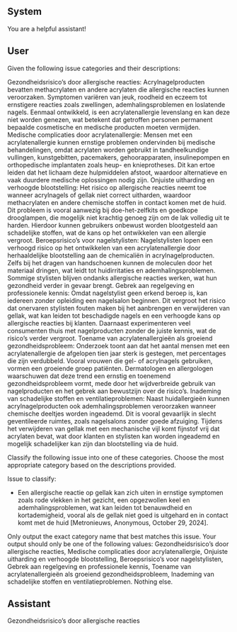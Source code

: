 ## System

You are a helpful assistant!

## User


Given the following issue categories and their descriptions:

Gezondheidsrisico’s door allergische reacties: Acrylnagelproducten bevatten methacrylaten en andere acrylaten die allergische reacties kunnen veroorzaken. Symptomen variëren van jeuk, roodheid en eczeem tot ernstigere reacties zoals zwellingen, ademhalingsproblemen en loslatende nagels. Eenmaal ontwikkeld, is een acrylatenallergie levenslang en kan deze niet worden genezen, wat betekent dat getroffen personen permanent bepaalde cosmetische en medische producten moeten vermijden.
Medische complicaties door acrylatenallergie: Mensen met een acrylatenallergie kunnen ernstige problemen ondervinden bij medische behandelingen, omdat acrylaten worden gebruikt in tandheelkundige vullingen, kunstgebitten, pacemakers, gehoorapparaten, insulinepompen en orthopedische implantaten zoals heup- en knieprotheses. Dit kan ertoe leiden dat het lichaam deze hulpmiddelen afstoot, waardoor alternatieve en vaak duurdere medische oplossingen nodig zijn.
Onjuiste uitharding en verhoogde blootstelling: Het risico op allergische reacties neemt toe wanneer acrylnagels of gellak niet correct uitharden, waardoor methacrylaten en andere chemische stoffen in contact komen met de huid. Dit probleem is vooral aanwezig bij doe-het-zelfkits en goedkope drooglampen, die mogelijk niet krachtig genoeg zijn om de lak volledig uit te harden. Hierdoor kunnen gebruikers onbewust worden blootgesteld aan schadelijke stoffen, wat de kans op het ontwikkelen van een allergie vergroot.
Beroepsrisico’s voor nagelstylisten: Nagelstylisten lopen een verhoogd risico op het ontwikkelen van een acrylatenallergie door herhaaldelijke blootstelling aan de chemicaliën in acrylnagelproducten. Zelfs bij het dragen van handschoenen kunnen de moleculen door het materiaal dringen, wat leidt tot huidirritaties en ademhalingsproblemen. Sommige stylisten blijven ondanks allergische reacties werken, wat hun gezondheid verder in gevaar brengt.
Gebrek aan regelgeving en professionele kennis: Omdat nagelstylist geen erkend beroep is, kan iedereen zonder opleiding een nagelsalon beginnen. Dit vergroot het risico dat onervaren stylisten fouten maken bij het aanbrengen en verwijderen van gellak, wat kan leiden tot beschadigde nagels en een verhoogde kans op allergische reacties bij klanten. Daarnaast experimenteren veel consumenten thuis met nagelproducten zonder de juiste kennis, wat de risico’s verder vergroot.
Toename van acrylatenallergieën als groeiend gezondheidsprobleem: Onderzoek toont aan dat het aantal mensen met een acrylatenallergie de afgelopen tien jaar sterk is gestegen, met percentages die zijn verdubbeld. Vooral vrouwen die gel- of acrylnagels gebruiken, vormen een groeiende groep patiënten. Dermatologen en allergologen waarschuwen dat deze trend een ernstig en toenemend gezondheidsprobleem vormt, mede door het wijdverbreide gebruik van nagelproducten en het gebrek aan bewustzijn over de risico’s.
Inademing van schadelijke stoffen en ventilatieproblemen: Naast huidallergieën kunnen acrylnagelproducten ook ademhalingsproblemen veroorzaken wanneer chemische deeltjes worden ingeademd. Dit is vooral gevaarlijk in slecht geventileerde ruimtes, zoals nagelsalons zonder goede afzuiging. Tijdens het verwijderen van gellak met een mechanische vijl komt fijnstof vrij dat acrylaten bevat, wat door klanten en stylisten kan worden ingeademd en mogelijk schadelijker kan zijn dan blootstelling via de huid.

Classify the following issue into one of these categories. Choose the most appropriate category based on the descriptions provided.

Issue to classify:
- Een allergische reactie op gellak kan zich uiten in ernstige symptomen zoals rode vlekken in het gezicht, een opgezwollen keel en ademhalingsproblemen, wat kan leiden tot benauwdheid en kortademigheid, vooral als de gellak niet goed is uitgehard en in contact komt met de huid [Metronieuws, Anonymous, October 29, 2024].

Only output the exact category name that best matches this issue. Your output should only be one of the following values: Gezondheidsrisico’s door allergische reacties, Medische complicaties door acrylatenallergie, Onjuiste uitharding en verhoogde blootstelling, Beroepsrisico’s voor nagelstylisten, Gebrek aan regelgeving en professionele kennis, Toename van acrylatenallergieën als groeiend gezondheidsprobleem, Inademing van schadelijke stoffen en ventilatieproblemen. Nothing else.
                

## Assistant

Gezondheidsrisico’s door allergische reacties

